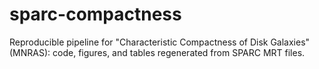 # sparc-compactness
Reproducible pipeline for "Characteristic Compactness of Disk Galaxies" (MNRAS): code, figures, and tables regenerated from SPARC MRT files.
